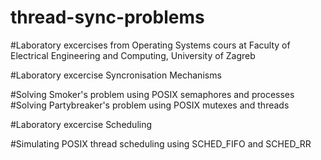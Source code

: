 # thread-sync-problems

#Laboratory excercises from Operating Systems cours at Faculty of Electrical Engineering and Computing,
University of Zagreb


#Laboratory excercise Syncronisation Mechanisms

#Solving Smoker's problem using POSIX semaphores and processes
#Solving Partybreaker's problem using POSIX mutexes and threads



#Laboratory excercise Scheduling

#Simulating POSIX thread scheduling using SCHED_FIFO and SCHED_RR